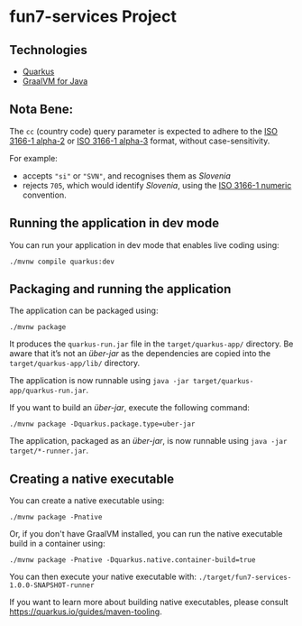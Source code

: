 # fun7-services Project

## Technologies

- [Quarkus](https://quarkus.io/)
- [GraalVM for Java](https://www.graalvm.org/java/)

## Nota Bene:

The `cc` (country code) query parameter is expected to adhere to the [ISO 3166-1 alpha-2](https://en.wikipedia.org/wiki/ISO_3166-1_alpha-2) or [ISO 3166-1 alpha-3](https://en.wikipedia.org/wiki/ISO_3166-1_alpha-3) format, without case-sensitivity.

For example:
  - accepts `"si"` or `"SVN"`, and recognises them as _Slovenia_
  - rejects `705`, which would identify _Slovenia_, using the [ISO 3166-1 numeric](https://en.wikipedia.org/wiki/ISO_3166-1_numeric) convention.

## Running the application in dev mode

You can run your application in dev mode that enables live coding using:
```shell script
./mvnw compile quarkus:dev
```

## Packaging and running the application

The application can be packaged using:
```shell script
./mvnw package
```
It produces the `quarkus-run.jar` file in the `target/quarkus-app/` directory.
Be aware that it’s not an _über-jar_ as the dependencies are copied into the `target/quarkus-app/lib/` directory.

The application is now runnable using `java -jar target/quarkus-app/quarkus-run.jar`.

If you want to build an _über-jar_, execute the following command:
```shell script
./mvnw package -Dquarkus.package.type=uber-jar
```

The application, packaged as an _über-jar_, is now runnable using `java -jar target/*-runner.jar`.

## Creating a native executable

You can create a native executable using: 
```shell script
./mvnw package -Pnative
```

Or, if you don't have GraalVM installed, you can run the native executable build in a container using: 
```shell script
./mvnw package -Pnative -Dquarkus.native.container-build=true
```

You can then execute your native executable with: `./target/fun7-services-1.0.0-SNAPSHOT-runner`

If you want to learn more about building native executables, please consult https://quarkus.io/guides/maven-tooling.
